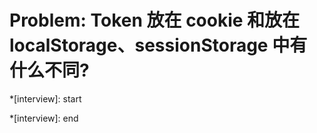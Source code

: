 # Problem: Token 放在 cookie 和放在 localStorage、sessionStorage 中有什么不同?

*[interview]: start

*[interview]: end
